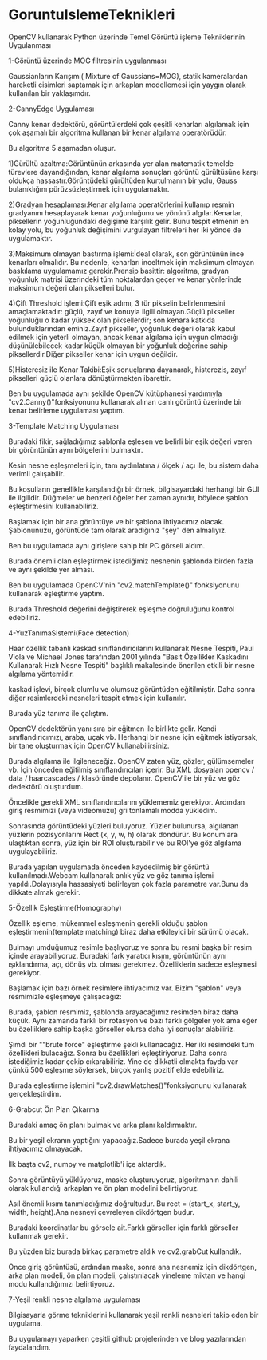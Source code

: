 # GoruntuIslemeTeknikleri
OpenCV kullanarak Python üzerinde Temel Görüntü işleme Tekniklerinin Uygulanması

1-Görüntü üzerinde MOG filtresinin uygulanması

Gaussianların Karışımı( Mixture of Gaussians=MOG), statik kameralardan hareketli cisimleri saptamak için arkaplan modellemesi için yaygın olarak kullanılan bir yaklaşımdır.


2-CannyEdge Uygulaması

Canny kenar dedektörü, görüntülerdeki çok çeşitli kenarları algılamak için çok aşamalı bir algoritma kullanan bir kenar algılama operatörüdür.

Bu algoritma 5 aşamadan oluşur.

  1)Gürültü azaltma:Görüntünün arkasında yer alan matematik temelde türevlere dayandığından, kenar algılama sonuçları görüntü gürültüsüne karşı oldukça hassastır.Görüntüdeki gürültüden kurtulmanın bir yolu, Gauss bulanıklığını pürüzsüzleştirmek için uygulamaktır.

  2)Gradyan hesaplaması:Kenar algılama operatörlerini kullanıp resmin gradyanını hesaplayarak kenar yoğunluğunu ve yönünü algılar.Kenarlar, piksellerin yoğunluğundaki değişime karşılık gelir. Bunu tespit etmenin en kolay yolu, bu yoğunluk değişimini vurgulayan filtreleri her iki yönde de uygulamaktır.

  3)Maksimum olmayan bastırma işlemi:İdeal olarak, son görüntünün ince kenarları olmalıdır. Bu nedenle, kenarları inceltmek için maksimum olmayan baskılama uygulamamız gerekir.Prensip basittir: algoritma, gradyan yoğunluk matrisi üzerindeki tüm noktalardan geçer ve kenar yönlerinde maksimum değeri olan pikselleri bulur.

  4)Çift Threshold işlemi:Çift eşik adımı, 3 tür pikselin belirlenmesini amaçlamaktadır: güçlü, zayıf ve konuyla ilgili olmayan.Güçlü pikseller yoğunluğu o kadar yüksek olan piksellerdir; son kenara katkıda bulunduklarından eminiz.Zayıf pikseller, yoğunluk değeri olarak kabul edilmek için yeterli olmayan, ancak kenar algılama için uygun olmadığı düşünülebilecek kadar küçük olmayan bir yoğunluk değerine sahip piksellerdir.Diğer pikseller kenar için uygun değildir.


  5)Histeresiz ile Kenar Takibi:Eşik sonuçlarına dayanarak, histerezis, zayıf pikselleri güçlü olanlara dönüştürmekten ibarettir.

Ben bu uygulamada aynı şekilde OpenCV kütüphanesi yardımıyla "cv2.Canny()"fonksiyonunu kullanarak alınan canlı görüntü üzerinde bir kenar belirleme uygulaması yaptım.

3-Template Matching Uygulaması

Buradaki fikir, sağladığımız şablonla eşleşen ve belirli bir eşik değeri veren bir görüntünün aynı bölgelerini bulmaktır.

Kesin nesne eşleşmeleri için, tam aydınlatma / ölçek / açı ile, bu sistem daha verimli çalışabilir. 

Bu koşulların genellikle karşılandığı bir örnek, bilgisayardaki herhangi bir GUI ile ilgilidir. Düğmeler ve benzeri öğeler her zaman aynıdır, böylece şablon eşleştirmesini kullanabiliriz.

Başlamak için bir ana görüntüye ve bir şablona ihtiyacımız olacak. Şablonunuzu, görüntüde tam olarak aradığınız "şey" den almalıyız.

Ben bu uygulamada aynı girişlere sahip bir PC görseli aldım.

Burada önemli olan eşleştirmek istediğimiz nesnenin şablonda birden fazla ve aynı şekilde yer alması.

Ben bu uygulamada OpenCV'nin "cv2.matchTemplate()" fonksiyonunu kullanarak eşleştirme yaptım.

Burada Threshold değerini değiştirerek eşleşme doğruluğunu kontrol edebiliriz.

4-YuzTanımaSistemi(Face detection)

Haar özellik tabanlı kaskad sınıflandırıcılarını kullanarak Nesne Tespiti, Paul Viola ve Michael Jones tarafından 2001 yılında "Basit Özellikler Kaskadını Kullanarak Hızlı Nesne Tespiti" başlıklı makalesinde önerilen etkili bir nesne algılama yöntemidir.

kaskad işlevi, birçok olumlu ve olumsuz görüntüden eğitilmiştir. Daha sonra diğer resimlerdeki nesneleri tespit etmek için kullanılır.

Burada yüz tanıma ile çalıştım.

OpenCV dedektörün yanı sıra bir eğitmen ile birlikte gelir. Kendi sınıflandırıcımızı, araba, uçak vb. Herhangi bir nesne için eğitmek istiyorsak, bir tane oluşturmak için OpenCV kullanabilirsiniz.

Burada algılama ile ilgileneceğiz. OpenCV zaten yüz, gözler, gülümsemeler vb. İçin önceden eğitilmiş sınıflandırıcıları içerir. Bu XML dosyaları opencv / data / haarcascades / klasöründe depolanır. OpenCV ile bir yüz ve göz dedektörü oluşturdum.

Öncelikle gerekli XML sınıflandırıcılarını yüklememiz gerekiyor. Ardından giriş resmimizi (veya videomuzu) gri tonlamalı modda yükledim.

Sonrasında görüntüdeki yüzleri buluyoruz. Yüzler bulunursa, algılanan yüzlerin pozisyonlarını Rect (x, y, w, h) olarak döndürür. Bu konumlara ulaştıktan sonra, yüz için bir ROI oluşturabilir ve bu ROI'ye göz algılama uygulayabiliriz.

Burada yapılan uygulamada önceden kaydedilmiş bir görüntü kullanılmadı.Webcam kullanarak anlık yüz ve göz tanıma işlemi yapıldı.Dolayısıyla hassasiyeti belirleyen çok fazla parametre var.Bunu da dikkate almak gerekir.

5-Özellik Eşleştirme(Homography)

Özellik eşleme, mükemmel eşleşmenin gerekli olduğu şablon eşleştirmenin(template matching) biraz daha etkileyici bir sürümü olacak.

Bulmayı umduğumuz resimle başlıyoruz ve sonra bu resmi başka bir resim içinde arayabiliyoruz. Buradaki fark yaratıcı kısım, görüntünün aynı ışıklandırma, açı, dönüş vb. olması gerekmez. Özelliklerin sadece eşleşmesi gerekiyor.

Başlamak için bazı örnek resimlere ihtiyacımız var. Bizim "şablon" veya resmimizle eşleşmeye çalışacağız:

Burada, şablon resmimiz, şablonda arayacağımız resimden biraz daha küçük. Aynı zamanda farklı bir rotasyon ve bazı farklı gölgeler yok ama eğer bu özelliklere sahip başka görseller olursa daha iyi sonuçlar alabiliriz.

Şimdi bir ""brute force" eşleştirme şekli kullanacağız. Her iki resimdeki tüm özellikleri bulacağız. Sonra bu özellikleri eşleştiriyoruz. Daha sonra istediğimiz kadar çekip çıkarabiliriz. Yine de dikkatli olmakta fayda var çünkü 500 eşleşme söylersek, birçok yanlış pozitif elde edebiliriz.

Burada eşleştirme işlemini "cv2.drawMatches()"fonksiyonunu kullanarak gerçekleştirdim.

6-Grabcut Ön Plan Çıkarma

Buradaki amaç ön planı bulmak ve arka planı kaldırmaktır.

Bu bir yeşil ekranın yaptığını yapacağız.Sadece burada yeşil ekrana ihtiyacımız olmayacak.

İlk başta cv2, numpy ve matplotlib'i içe aktardık.

Sonra görüntüyü yüklüyoruz, maske oluşturuyoruz, algoritmanın dahili olarak kullandığı arkaplan ve ön plan modelini belirtiyoruz.

Asıl önemli kısım tanımladığımız doğrultudur. Bu rect = (start_x, start_y, width, height).Ana nesneyi çevreleyen dikdörtgen budur.

Buradaki koordinatlar bu görsele ait.Farklı görseller için farklı görseller kullanmak gerekir.

Bu yüzden biz burada birkaç parametre aldık ve cv2.grabCut kullandık.

Önce giriş görüntüsü, ardından maske, sonra ana nesnemiz için dikdörtgen, arka plan modeli, ön plan modeli, çalıştırılacak yineleme miktarı ve hangi modu kullandığımızı belirtiyoruz.

7-Yeşil renkli nesne algılama uygulaması

Bilgisayarla görme tekniklerini kullanarak yeşil renkli nesneleri takip eden bir uygulama.

Bu uygulamayı yaparken çeşitli github projelerinden ve blog yazılarından faydalandım.



















